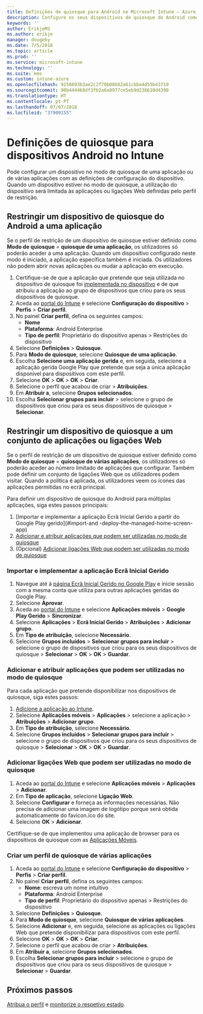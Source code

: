 ```yaml
---
title: Definições de quiosque para Android no Microsoft Intune – Azure | Microsoft Docs
description: Configure os seus dispositivos de quiosque do Android como quiosques de uma aplicação e de várias aplicações.
keywords: ''
author: ErikjeMS
ms.author: erikje
manager: dougeby
ms.date: 7/5/2018
ms.topic: article
ms.prod: ''
ms.service: microsoft-intune
ms.technology: ''
ms.suite: ems
ms.custom: intune-azure
ms.openlocfilehash: 9158893b3ae2c2f70b08682a61cbba4d55b43710
ms.sourcegitcommit: 98b444468df3fb2a6e8977ce5eb9d238610d4398
ms.translationtype: HT
ms.contentlocale: pt-PT
ms.lasthandoff: 07/07/2018
ms.locfileid: "37909155"
---
```

# <a name="kiosk-settings-for-android-devices-in-intune"></a>Definições de quiosque para dispositivos Android no Intune

Pode configurar um dispositivo no modo de quiosque de uma aplicação ou de várias aplicações com as definições de configuração do dispositivo. Quando um dispositivo estiver no modo de quiosque, a utilização do dispositivo será limitada às aplicações ou ligações Web definidas pelo perfil de restrição. 

## <a name="restrict-an-android-kiosk-device-to-a-single-app"></a>Restringir um dispositivo de quiosque do Android a uma aplicação

Se o perfil de restrição de um dispositivo de quiosque estiver definido como **Modo de quiosque** = **quiosque de uma aplicação**, os utilizadores só poderão aceder a uma aplicação. Quando um dispositivo configurado neste modo é iniciado, a aplicação específica também é iniciada. Os utilizadores não podem abrir novas aplicações ou mudar a aplicação em execução.

1. Certifique-se de que a aplicação que pretende que seja utilizada no dispositivo de quiosque foi [implementada no dispositivo](apps-deploy.md) e de que atribuiu a aplicação ao grupo de dispositivos que criou para os seus dispositivos de quiosque.
2. Aceda ao [portal do Intune](https://portal.azure.com) e selecione **Configuração do dispositivo** > **Perfis** > **Criar perfil**.
3. No painel **Criar perfil**, defina os seguintes campos:
     - **Nome**
     - **Plataforma**: Android Enterprise
     - **Tipo de perfil**: Proprietário do dispositivo apenas > Restrições do dispositivo
4. Selecione **Definições** > **Quiosque**.
5. Para **Modo de quiosque**, selecione **Quiosque de uma aplicação**.
6. Escolha **Selecione uma aplicação gerida** e, em seguida, selecione a aplicação gerida Google Play que pretende que seja a única aplicação disponível para dispositivos com este perfil.
7. Selecione **OK** > **OK** > **OK** > **Criar**.
8. Selecione o perfil que acabou de criar > **Atribuições**.
9. Em **Atribuir a**, selecione **Grupos selecionados**.
10. Escolha **Selecionar grupos para incluir** > selecione o grupo de dispositivos que criou para os seus dispositivos de quiosque > **Selecionar**.

## <a name="restrict-a-kiosk-device-to-a-set-of-apps-or-web-links"></a>Restringir um dispositivo de quiosque a um conjunto de aplicações ou ligações Web

Se o perfil de restrição de um dispositivo de quiosque estiver definido como **Modo de quiosque** = **quiosque de várias aplicações**, os utilizadores só poderão aceder ao número limitado de aplicações que configurar. Também pode definir um conjunto de ligações Web que os utilizadores podem visitar. Quando a política é aplicada, os utilizadores veem os ícones das aplicações permitidas no ecrã principal.

Para definir um dispositivo de quiosque do Android para múltiplas aplicações, siga estes passos principais:

1. [Importar e implementar a aplicação Ecrã Inicial Gerido a partir do Google Play gerido](#import-and -deploy-the-managed-home-screen-app)
2. [Adicionar e atribuir aplicações que podem ser utilizadas no modo de quiosque](#add-and-assign-apps-that-can-be-used-in-kiosk-mode)
3. (Opcional) [Adicionar ligações Web que podem ser utilizadas no modo de quiosque](#add-web-links-that-can-be-used-in-kiosk-mode)

### <a name="import-and-deply-the-managed-home-screen-app"></a>Importar e implementar a aplicação Ecrã Inicial Gerido

1. Navegue até à [página Ecrã Inicial Gerido no Google Play](https://play.google.com/work/apps/details?id=com.microsoft.launcher.enterprise) e inicie sessão com a mesma conta que utiliza para outras aplicações geridas do Google Play.
2. Selecione **Aprovar**.
3. Aceda ao [portal do Intune](https://portal.azure.com) e selecione **Aplicações móveis** > **Google Play Gerido** > **Sincronizar**.
4. Selecione **Aplicações**  > **Ecrã Inicial Gerido** > **Atribuições** > **Adicionar grupo**.
5. Em **Tipo de atribuição**, selecione **Necessário**.
6. Selecione **Grupos incluídos** > **Selecionar grupos para incluir** > selecione o grupo de dispositivos que criou para os seus dispositivos de quiosque > **Selecionar** > **OK** > **OK** > **Guardar**.

### <a name="add-and-assign-apps-that-can-be-used-in-kiosk-mode"></a>Adicionar e atribuir aplicações que podem ser utilizadas no modo de quiosque

Para cada aplicação que pretende disponibilizar nos dispositivos de quiosque, siga estes passos:

1. [Adicione a aplicação ao Intune](store-apps-android.md).
2. Selecione **Aplicações móveis** > **Aplicações** > selecione a aplicação > **Atribuições** > **Adicionar grupo**.
3. Em **Tipo de atribuição**, selecione **Necessário**.
4. Selecione **Grupos incluídos** > **Selecionar grupos para incluir** > selecione o grupo de dispositivos que criou para os seus dispositivos de quiosque > **Selecionar** > **OK** > **OK** > **Guardar**.

### <a name="add-web-links-that-can-be-used-in-kiosk-mode"></a>Adicionar ligações Web que podem ser utilizadas no modo de quiosque

1. Aceda ao [portal do Intune](https://portal.azure.com) e selecione **Aplicações móveis** > **Aplicações** > **Adicionar**.
2. Em **Tipo de aplicação**, selecione **Ligação Web**.
3. Selecione **Configurar** e forneça as informações necessárias. Não precisa de adicionar uma imagem de logótipo porque será obtida automaticamente do favicon.ico do site.
4. Selecione **OK** > **Adicionar**.

Certifique-se de que implementou uma aplicação de browser para os dispositivos de quiosque com as [Aplicações Móveis](apps-add.md).

### <a name="create-a-multi-app-kiosk-profile"></a>Criar um perfil de quiosque de várias aplicações

1. Aceda ao [portal do Intune](https://portal.azure.com) e selecione **Configuração do dispositivo** > **Perfis** > **Criar perfil**.
3. No painel **Criar perfil**, defina os seguintes campos:
     - **Nome**: escreva um nome intuitivo
     - **Plataforma**: Android Enterprise
     - **Tipo de perfil**: Proprietário do dispositivo apenas > Restrições do dispositivo
4. Selecione **Definições** > **Quiosque**.
5. Para **Modo de quiosque**, selecione **Quiosque de várias aplicações**.
6. Selecione **Adicionar** e, em seguida, selecione as aplicações ou ligações Web que pretende disponibilizar para dispositivos com este perfil.
7. Selecione **OK** > **OK** > **OK** > **Criar**.
8. Selecione o perfil que acabou de criar > **Atribuições**.
9. Em **Atribuir a**, selecione **Grupos selecionados**.
10. Escolha **Selecionar grupos para incluir** > selecione o grupo de dispositivos que criou para os seus dispositivos de quiosque > **Selecionar** > **Guardar**.

## <a name="next-steps"></a>Próximos passos
[Atribua o perfil](device-profile-assign.md) e [monitorize o respetivo estado](device-profile-monitor.md).
